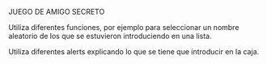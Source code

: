 JUEGO DE AMIGO SECRETO

Utiliza diferentes funciones, por ejemplo para seleccionar un nombre aleatorio de los que se estuvieron introduciendo en una lista.

Utiliza diferentes alerts explicando lo que se tiene que introducir en la caja.
